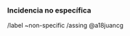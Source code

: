 ### Incidencia no específica
<!-- Escribe tu comentario de la manera más clara posible -->

<!-- ¡No borres esto! -->
/label ~non-specific
/assing @a18juancg
